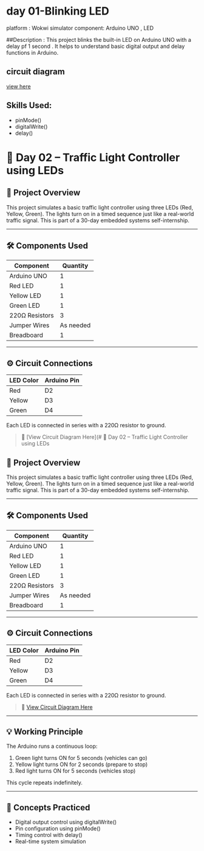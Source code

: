 # day 01-Blinking LED
platform : Wokwi simulator 
component: Arduino UNO , LED 

##Description :
 This project blinks the built-in LED on Arduino UNO with a delay pf 1 second .
 It helps to understand basic digital output and delay functions in Arduino.
 ## circuit diagram 
 [view here](https://wokwi.com/projects/433730590277051393)

 ## Skills Used:
  - pinMode()
  - digitalWrite()
  - delay()


  
# 🚦 Day 02 – Traffic Light Controller using LEDs

## 📅 Project Overview
This project simulates a basic traffic light controller using three LEDs (Red, Yellow, Green). The lights turn on in a timed sequence just like a real-world traffic signal. This is part of a 30-day embedded systems self-internship.

---

## 🛠 Components Used
| Component      | Quantity |
|----------------|----------|
| Arduino UNO    | 1        |
| Red LED        | 1        |
| Yellow LED     | 1        |
| Green LED      | 1        |
| 220Ω Resistors | 3        |
| Jumper Wires   | As needed |
| Breadboard     | 1        |

---

## ⚙ Circuit Connections

| LED Color | Arduino Pin |
|-----------|-------------|
| Red       | D2          |
| Yellow    | D3          |
| Green     | D4          |

Each LED is connected in series with a 220Ω resistor to ground.

> 🔗 [View Circuit Diagram Here](# 🚦 Day 02 – Traffic Light Controller using LEDs

## 📅 Project Overview
This project simulates a basic traffic light controller using three LEDs (Red, Yellow, Green). The lights turn on in a timed sequence just like a real-world traffic signal. This is part of a 30-day embedded systems self-internship.

---

## 🛠 Components Used
| Component      | Quantity |
|----------------|----------|
| Arduino UNO    | 1        |
| Red LED        | 1        |
| Yellow LED     | 1        |
| Green LED      | 1        |
| 220Ω Resistors | 3        |
| Jumper Wires   | As needed |
| Breadboard     | 1        |

---

## ⚙ Circuit Connections

| LED Color | Arduino Pin |
|-----------|-------------|
| Red       | D2          |
| Yellow    | D3          |
| Green     | D4          |

Each LED is connected in series with a 220Ω resistor to ground.

> 🔗 [View Circuit Diagram Here](./traffic_light_diagram.png)  


---

## 💡 Working Principle
The Arduino runs a continuous loop:
1. Green light turns ON for 5 seconds (vehicles can go)
2. Yellow light turns ON for 2 seconds (prepare to stop)
3. Red light turns ON for 5 seconds (vehicles stop)

This cycle repeats indefinitely.

---

## 🧠 Concepts Practiced
- Digital output control using digitalWrite()
- Pin configuration using pinMode()
- Timing control with delay()
- Real-time system simulation

